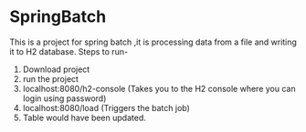 # SpringBatch
This is a project for spring batch ,it is processing data from a file  and writing it to H2 database.
Steps to run-
1) Download project
2) run the project
3) localhost:8080/h2-console (Takes you to the H2 console where you can login using password)
4) localhost:8080/load (Triggers the batch job)
5) Table would have been updated.
